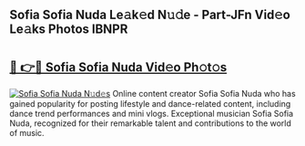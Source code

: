 ## Sofia Sofia Nuda Le𝚊k𝚎d N𝚞𝚍e - Part-JFn Vid𝚎o Le𝚊ks Photos lBNPR

# <h2><a href="http://fbbxm0.evod.top/?m=Sofia+Sofia+Nuda">🔗 👉🔴 Sofia Sofia Nuda Vid𝚎o Ph𝚘t𝚘s</a></h2>

[![Sofia Sofia Nuda N𝚞d𝚎s](https://i.imgur.com/8V9OHl7.gif)](http://fbbxm0.evod.top/?m=Sofia+Sofia+Nuda)
Online content creator Sofia Sofia Nuda who has gained popularity for posting lifestyle and dance-related content, including dance trend performances and mini vlogs. Exceptional musician Sofia Sofia Nuda, recognized for their remarkable talent and contributions to the world of music. 
